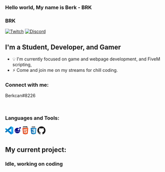 ### Hello world, My name is Berk - BRK
### BRK

[![Twitch](https://img.shields.io/badge/twitch-%239146FF.svg?&style=for-the-badge&logo=twitch&logoColor=white)][twitch]
[![Discord](https://img.shields.io/discord/340568729634996225?label=Discord&logo=Discord)][discord]

## I'm a Student, Developer, and Gamer

- 💡 I'm currently focused on game and webpage development, and FiveM scripting,
- ⚡ Come and join me on my streams for chill coding.

<!-- ![My stats](https://github-readme-stats.vercel.app/api?username=berkcantmr&show_icons=true&count_private=true) -->

### Connect with me:
Berkcan#8226

<br />

### Languages and Tools:

<img align="left" alt="Visual Studio Code" width="26px" src="https://raw.githubusercontent.com/github/explore/80688e429a7d4ef2fca1e82350fe8e3517d3494d/topics/visual-studio-code/visual-studio-code.png"/>
<img align="left" alt="Lua" width="26px" src="https://raw.githubusercontent.com/github/explore/80688e429a7d4ef2fca1e82350fe8e3517d3494d/topics/lua/lua.png" />
<img align="left" alt="HTML5" width="26px" src="https://raw.githubusercontent.com/github/explore/80688e429a7d4ef2fca1e82350fe8e3517d3494d/topics/html/html.png" />
<img align="left" alt="CSS3" width="26px" src="https://raw.githubusercontent.com/github/explore/80688e429a7d4ef2fca1e82350fe8e3517d3494d/topics/css/css.png" />
<img align="left" alt="GitHub" width="26px" src="https://raw.githubusercontent.com/github/explore/78df643247d429f6cc873026c0622819ad797942/topics/github/github.png" />

<br />
<br />

[discord]: https://discord.gg/dzbvVYcZYQ
[instagram]: https://www.instagram.com/berkcan.tmr0/
[twitch]: https://www.twitch.tv/berkcantmr
[youtube]: https://www.youtube.com/channel/UCYAr8yo--p1Jf_TjM3Vi8GA?view_as=subscriber

## My current project:

### Idle, working on coding
    
